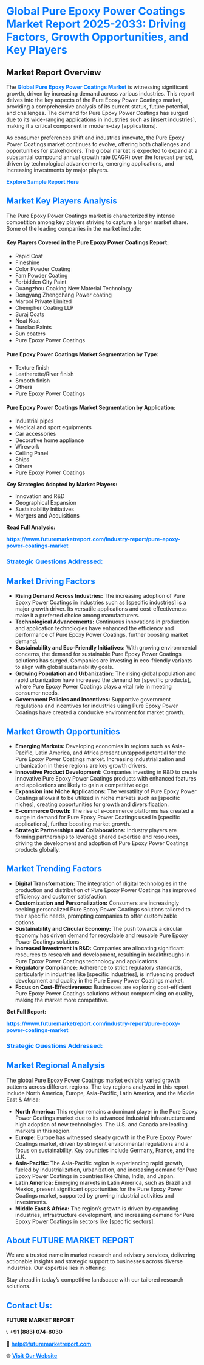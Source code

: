 <h1 style="color: #007BFF;">Global Pure Epoxy Power Coatings Market Report 2025-2033: Driving Factors, Growth Opportunities, and Key Players</h1>

<section id="overview">
<h2>Market Report Overview</h2>
<p>The <a href="https://www.futuremarketreport.com/industry-report/pure-epoxy-power-coatings-market" style="color: #007BFF; text-decoration: none;"><strong>Global Pure Epoxy Power Coatings Market</strong></a> is witnessing significant growth, driven by increasing demand across various industries. This report delves into the key aspects of the Pure Epoxy Power Coatings market, providing a comprehensive analysis of its current status, future potential, and challenges. The demand for Pure Epoxy Power Coatings has surged due to its wide-ranging applications in industries such as [insert industries], making it a critical component in modern-day [applications].</p>
<p>As consumer preferences shift and industries innovate, the Pure Epoxy Power Coatings market continues to evolve, offering both challenges and opportunities for stakeholders. The global market is expected to expand at a substantial compound annual growth rate (CAGR) over the forecast period, driven by technological advancements, emerging applications, and increasing investments by major players.</p>
</section>

<section id="overview">
<p><a href="https://www.futuremarketreport.com/request-sample/reportId=102677" style="color: #007BFF; text-decoration: none;"><strong>Explore Sample Report Here</strong></a></p>
</section>

<section id="key-players">
<h2 style="color: #007BFF;">Market Key Players Analysis</h2>
<p>The Pure Epoxy Power Coatings market is characterized by intense competition among key players striving to capture a larger market share. Some of the leading companies in the market include:</p>
<h4>Key Players Covered in the Pure Epoxy Power Coatings Report:</h4>
<ul><li>Rapid Coat</li><li>Fineshine</li><li>Color Powder Coating</li><li>Fam Powder Coating</li><li>Forbidden City Paint</li><li>Guangzhou Coaking New Material Technology</li><li>Dongyang Zhengchang Power coating</li><li>Marpol Private Limited</li><li>Chempher Coating LLP</li><li>Suraj Coats</li><li>Neat Koat</li><li>Durolac Paints</li><li>Sun coaters</li><li>Pure Epoxy Power Coatings</li></ul>
<h4>Pure Epoxy Power Coatings Market Segmentation by Type:</h4>
<ul><li>Texture finish</li><li>Leatherette/River finish</li><li>Smooth finish</li><li>Others</li><li>Pure Epoxy Power Coatings</li></ul>

<h4>Pure Epoxy Power Coatings Market Segmentation by Application:</h4>
<ul><li>Industrial pipes</li><li>Medical and sport equipments</li><li>Car accessories</li><li>Decorative home appliance</li><li>Wirework</li><li>Ceiling Panel</li><li>Ships</li><li>Others</li><li>Pure Epoxy Power Coatings</li></ul>
<p><strong>Key Strategies Adopted by Market Players:</strong></p>
<ul>
<li>Innovation and R&D</li>
<li>Geographical Expansion</li>
<li>Sustainability Initiatives</li>
<li>Mergers and Acquisitions</li>
</ul>
</section>

<section>
<p><strong>Read Full Analysis: </strong></p><a href="https://www.futuremarketreport.com/industry-report/pure-epoxy-power-coatings-market" style="color: #007BFF; text-decoration: none;"><strong>https://www.futuremarketreport.com/industry-report/pure-epoxy-power-coatings-market</strong></a>
<h3 style="color: #007BFF;">Strategic Questions Addressed:</h3>
</section>

<section id="driving-factors">
<h2 style="color: #007BFF;">Market Driving Factors</h2>
<ul>
<li><strong>Rising Demand Across Industries:</strong> The increasing adoption of Pure Epoxy Power Coatings in industries such as [specific industries] is a major growth driver. Its versatile applications and cost-effectiveness make it a preferred choice among manufacturers.</li>
<li><strong>Technological Advancements:</strong> Continuous innovations in production and application technologies have enhanced the efficiency and performance of Pure Epoxy Power Coatings, further boosting market demand.</li>
<li><strong>Sustainability and Eco-Friendly Initiatives:</strong> With growing environmental concerns, the demand for sustainable Pure Epoxy Power Coatings solutions has surged. Companies are investing in eco-friendly variants to align with global sustainability goals.</li>
<li><strong>Growing Population and Urbanization:</strong> The rising global population and rapid urbanization have increased the demand for [specific products], where Pure Epoxy Power Coatings plays a vital role in meeting consumer needs.</li>
<li><strong>Government Policies and Incentives:</strong> Supportive government regulations and incentives for industries using Pure Epoxy Power Coatings have created a conducive environment for market growth.</li>
</ul>
</section>

<section id="growth-opportunities">
<h2 style="color: #007BFF;">Market Growth Opportunities</h2>
<ul>
<li><strong>Emerging Markets:</strong> Developing economies in regions such as Asia-Pacific, Latin America, and Africa present untapped potential for the Pure Epoxy Power Coatings market. Increasing industrialization and urbanization in these regions are key growth drivers.</li>
<li><strong>Innovative Product Development:</strong> Companies investing in R&D to create innovative Pure Epoxy Power Coatings products with enhanced features and applications are likely to gain a competitive edge.</li>
<li><strong>Expansion into Niche Applications:</strong> The versatility of Pure Epoxy Power Coatings allows it to be utilized in niche markets such as [specific niches], creating opportunities for growth and diversification.</li>
<li><strong>E-commerce Growth:</strong> The rise of e-commerce platforms has created a surge in demand for Pure Epoxy Power Coatings used in [specific applications], further boosting market growth.</li>
<li><strong>Strategic Partnerships and Collaborations:</strong> Industry players are forming partnerships to leverage shared expertise and resources, driving the development and adoption of Pure Epoxy Power Coatings products globally.</li>
</ul>
</section>

<section id="trending-factors">
<h2 style="color: #007BFF;">Market Trending Factors</h2>
<ul>
<li><strong>Digital Transformation:</strong> The integration of digital technologies in the production and distribution of Pure Epoxy Power Coatings has improved efficiency and customer satisfaction.</li>
<li><strong>Customization and Personalization:</strong> Consumers are increasingly seeking personalized Pure Epoxy Power Coatings solutions tailored to their specific needs, prompting companies to offer customizable options.</li>
<li><strong>Sustainability and Circular Economy:</strong> The push towards a circular economy has driven demand for recyclable and reusable Pure Epoxy Power Coatings solutions.</li>
<li><strong>Increased Investment in R&D:</strong> Companies are allocating significant resources to research and development, resulting in breakthroughs in Pure Epoxy Power Coatings technology and applications.</li>
<li><strong>Regulatory Compliance:</strong> Adherence to strict regulatory standards, particularly in industries like [specific industries], is influencing product development and quality in the Pure Epoxy Power Coatings market.</li>
<li><strong>Focus on Cost-Effectiveness:</strong> Businesses are exploring cost-efficient Pure Epoxy Power Coatings solutions without compromising on quality, making the market more competitive.</li>
</ul>
</section>

<section>
<p><strong>Get Full Report: </strong></p><a href="https://www.futuremarketreport.com/industry-report/pure-epoxy-power-coatings-market" style="color: #007BFF; text-decoration: none;"><strong>https://www.futuremarketreport.com/industry-report/pure-epoxy-power-coatings-market</strong></a>
<h3 style="color: #007BFF;">Strategic Questions Addressed:</h3>
</section>


<section id="regional-analysis">
<h2 style="color: #007BFF;">Market Regional Analysis</h2>
<p>The global Pure Epoxy Power Coatings market exhibits varied growth patterns across different regions. The key regions analyzed in this report include North America, Europe, Asia-Pacific, Latin America, and the Middle East & Africa:</p>
<ul>
<li><strong>North America:</strong> This region remains a dominant player in the Pure Epoxy Power Coatings market due to its advanced industrial infrastructure and high adoption of new technologies. The U.S. and Canada are leading markets in this region.</li>
<li><strong>Europe:</strong> Europe has witnessed steady growth in the Pure Epoxy Power Coatings market, driven by stringent environmental regulations and a focus on sustainability. Key countries include Germany, France, and the U.K.</li>
<li><strong>Asia-Pacific:</strong> The Asia-Pacific region is experiencing rapid growth, fueled by industrialization, urbanization, and increasing demand for Pure Epoxy Power Coatings in countries like China, India, and Japan.</li>
<li><strong>Latin America:</strong> Emerging markets in Latin America, such as Brazil and Mexico, present significant opportunities for the Pure Epoxy Power Coatings market, supported by growing industrial activities and investments.</li>
<li><strong>Middle East & Africa:</strong> The region’s growth is driven by expanding industries, infrastructure development, and increasing demand for Pure Epoxy Power Coatings in sectors like [specific sectors].</li>
</ul>
</section>

<footer>
<h2 style="color: #007BFF;">About FUTURE MARKET REPORT</h2>
<p>We are a trusted name in market research and advisory services, delivering actionable insights and strategic support to businesses across diverse industries. Our expertise lies in offering:</p>

<p>Stay ahead in today’s competitive landscape with our tailored research solutions.</p>

<h2 style="color: #007BFF;">Contact Us:</h2>
<p><strong>FUTURE MARKET REPORT</strong></p>
<p>📞 <strong>+91 (883) 074-8030</strong></p>
<p>📧 <strong><a href="mailto:help@futuremarketreport.com" style="color: #007BFF;">help@futuremarketreport.com</a></strong></p>
<p>🌐 <strong><a href="https://www.futuremarketreport.com/" style="color: #007BFF;">Visit Our Website</a></strong></p>
</footer>